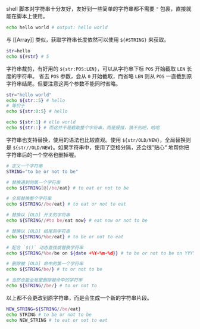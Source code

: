 shell 脚本对字符串十分友好，友好到一些简单的字符串都不需要 `"` 包裹，直接就能在脚本上使用。

```bash
echo hello world # output: hello world
```

与 [[Array]] 类似，获取字符串长度依然可以使用 `${#STRING}` 来获取。

```bash
str=hello
echo ${#str} # 5
```

字符串裁剪，有好用的 `${str:POS:LEN}`，可以从字符串下标 `POS` 开始截取 `LEN` 长度的字符串。
省去 `POS` 参数，会从 `0` 开始截取，而省略 `LEN` 则从 `POS` 一直截到原字符串结尾。但要注意这两个参数不能同时省略。

```bash
str="hello world"
echo ${str::5} # hello
# 等价于
echo ${str:0:5} # hello

echo ${str:1} # ello world
echo ${str::} # 而这并不是截取整个字符串，而是报错，猜不到吧，哈哈
```

字符串也支持替换，使用的语法也比较直观。使用 `${str/OLD/NEW}`，全局替换则是 `${str//OLD/NEW}`。如果字符串中，使用了空格分隔，还会很”贴心“ 地帮你把字符串后的一个空格也删掉喔。

```bash
# 定义一个字符串
STRING="to be or not to be"

# 替换遇到的第一个字符串
echo ${STRING[@]/be/eat} # to eat or not to be

# 全局替换整个字符串
echo ${STRING//be/eat} # to eat or not to eat

# 替换以 [OLD] 开关的字符串
echo ${STRING//#to be/eat now} # eat now or not to be

# 替换以 [OLD] 结尾的字符串
echo ${STRING/%be/eat} # to be or not to eat

# 配合 `$()` 动态查找或替换字符串
echo ${STRING/%be/be on ${date +%Y-%m-%d}} # to be or not to be on YYYY-mm-dd

# 删除被 [OLD] 命中的第一个字符串
echo ${STRING/be/} # to or not to be

# 当然也能全局里删除被命中的字符串
echo ${STRING//be/} # to or not to
```

以上都不会更改到原字符串，而是会生成一个新的字符串片段。

```bash
NEW_STRING=${STRING//be/eat}
echo STRING # to be or not to be
echo NEW_STRING # to eat or not to eat
```
